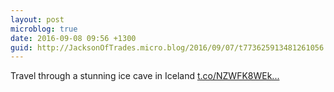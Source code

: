 ```yaml
---
layout: post
microblog: true
date: 2016-09-08 09:56 +1300
guid: http://JacksonOfTrades.micro.blog/2016/09/07/t773625913481261056.html
---
```

Travel through a stunning ice cave in Iceland [t.co/NZWFK8WEk...](https://t.co/NZWFK8WEko)
